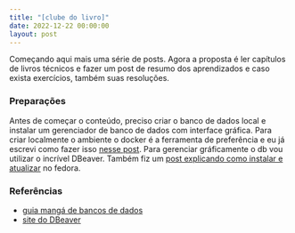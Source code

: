 ```yaml
---
title: "[clube do livro]"
date: 2022-12-22 00:00:00
layout: post
---
```


Começando aqui mais uma série de posts. Agora a proposta é ler capítulos 
de livros técnicos e fazer um post de resumo dos aprendizados e caso exista 
exercícios, também suas resoluções.

### Preparações

Antes de começar o conteúdo, preciso criar o banco de dados local e instalar
um gerenciador de banco de dados com interface gráfica. Para criar localmente
o ambiente o docker é a ferramenta de preferência e eu já escrevi como fazer
isso [nesse post]. Para gerenciar gráficamente o db vou utilizar o incrível
DBeaver. Também fiz um [post explicando como instalar e atualizar] no fedora.

### Referências

+ [guia mangá de bancos de dados]
+ [site do DBeaver]

[guia mangá de bancos de dados]: https://www.amazon.com/-/pt/dp/8575221639
[nesse post]: https://rafaellcoellho.github.io/2022/07/27/rodando-postgresql-14-usando-docker-no-linux.html
[site do DBeaver]: https://dbeaver.io/
[post explicando como instalar e atualizar]: https://rafaellcoellho.github.io/2022/12/22/instalando-e-atualizando-dbeaver-no-fedora.html